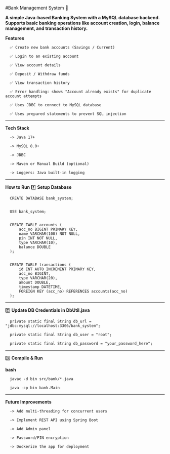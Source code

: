 ﻿#Bank Management System 🏦
 
****A simple Java-based Banking System with a MySQL database backend.
Supports basic banking operations like account creation, login, balance management, and transaction history.****

**Features**
    
      ✅ Create new bank accounts (Savings / Current)
      
      ✅ Login to an existing account
      
      ✅ View account details
      
      ✅ Deposit / Withdraw funds
      
      ✅ View transaction history
      
      ✅ Error handling: shows "Account already exists" for duplicate account attempts
      
      ✅ Uses JDBC to connect to MySQL database
      
      ✅ Uses prepared statements to prevent SQL injection

-------------------------------------------------------------------------------------------

**Tech Stack**
    
      -> Java 17+
      
      -> MySQL 8.0+
      
      -> JDBC
      
      -> Maven or Manual Build (optional)
      
      -> Loggers: Java built-in logging

-------------------------------------------------------------------------------------------

**How to Run**
1️⃣ **Setup Database**

      CREATE DATABASE bank_system;
    
      
      USE bank_system;
    
      
      CREATE TABLE accounts (
          acc_no BIGINT PRIMARY KEY,
          name VARCHAR(100) NOT NULL,
          pin INT NOT NULL,
          type VARCHAR(10),
          balance DOUBLE
      );
    
      
      CREATE TABLE transactions (
          id INT AUTO_INCREMENT PRIMARY KEY,
          acc_no BIGINT,
          type VARCHAR(20),
          amount DOUBLE,
          timestamp DATETIME,
          FOREIGN KEY (acc_no) REFERENCES accounts(acc_no)
      );

-------------------------------------------------------------------------------------------

2️⃣ **Update DB Credentials in DbUtil.java**

      private static final String db_url = "jdbc:mysql://localhost:3306/bank_system";
      
      private static final String db_user = "root";
      
      private static final String db_password = "your_password_here";

--------------------------------------------------------------------------------------------

3️⃣ **Compile & Run**

**bash**

      javac -d bin src/bank/*.java
      
      java -cp bin bank.Main

-------------------------------------------------------------------------------------------
  
**Future Improvements**

      -> Add multi-threading for concurrent users
      
      -> Implement REST API using Spring Boot
      
      -> Add Admin panel
      
      -> Password/PIN encryption
      
      -> Dockerize the app for deployment
